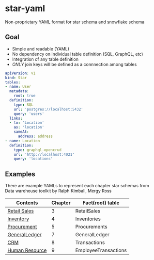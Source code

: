 # star-yaml
Non-proprietary YAML format for star schema and snowflake schema

## Goal

- Simple and readable (YAML)
- No dependency on individual table definition (SQL, GraphQL, etc)
- Integration of any table definition
- *ONLY* join keys will be defined as a connnection among tables

```yaml
apiVersion: v1
kind: Star
tables:
- name: User
  metadata:
    root: true
  definition:
    type: SQL
    url: 'postgres://localhost:5432'
    query: 'users'
  links:
  - to: 'Location'
    as: 'location'
    sameAt:
      address: address
- name: Location
  definition:
    type: graphql-opencrud
    url: 'http://localhost:4021'
    query: 'locations'
```

## Examples

There are example YAMLs to represent each chapter star schemas from Data warehouse toolkit by Ralph Kimball, Mergy Ross

| Contents      | Chapter       | Fact(root) table  |
| ------------- |---------------| ------------------|
| [Retail Sales](examples/RetailSales.yaml)   | 3             | RetailSales |
| [Inventory](examples/Inventory.yaml)        | 4             | Inventories |
| [Procurement](examples/Procurement.yaml)    | 5             | Procurements |
| [GeneralLedger](examples/GeneralLedger.yaml) | 7             | GeneralLedger |
| [CRM](examples/CRM.yaml)           | 8             | Transactions |
| [Human Resource](examples/HumanResource.yaml) | 9             | EmployeeTransactions |
